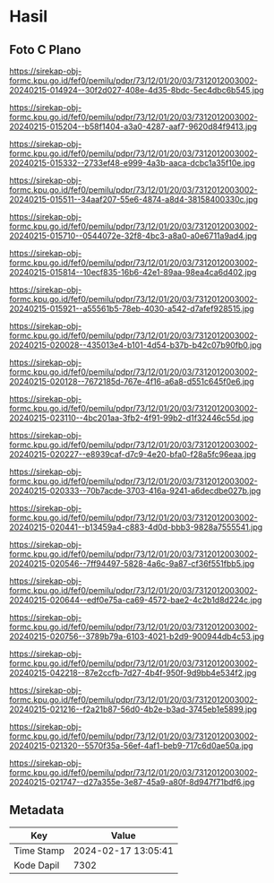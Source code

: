 # Hasil

## Foto C Plano

https://sirekap-obj-formc.kpu.go.id/fef0/pemilu/pdpr/73/12/01/20/03/7312012003002-20240215-014924--30f2d027-408e-4d35-8bdc-5ec4dbc6b545.jpg

https://sirekap-obj-formc.kpu.go.id/fef0/pemilu/pdpr/73/12/01/20/03/7312012003002-20240215-015204--b58f1404-a3a0-4287-aaf7-9620d84f9413.jpg

https://sirekap-obj-formc.kpu.go.id/fef0/pemilu/pdpr/73/12/01/20/03/7312012003002-20240215-015332--2733ef48-e999-4a3b-aaca-dcbc1a35f10e.jpg

https://sirekap-obj-formc.kpu.go.id/fef0/pemilu/pdpr/73/12/01/20/03/7312012003002-20240215-015511--34aaf207-55e6-4874-a8d4-38158400330c.jpg

https://sirekap-obj-formc.kpu.go.id/fef0/pemilu/pdpr/73/12/01/20/03/7312012003002-20240215-015710--0544072e-32f8-4bc3-a8a0-a0e6711a9ad4.jpg

https://sirekap-obj-formc.kpu.go.id/fef0/pemilu/pdpr/73/12/01/20/03/7312012003002-20240215-015814--10ecf835-16b6-42e1-89aa-98ea4ca6d402.jpg

https://sirekap-obj-formc.kpu.go.id/fef0/pemilu/pdpr/73/12/01/20/03/7312012003002-20240215-015921--a55561b5-78eb-4030-a542-d7afef928515.jpg

https://sirekap-obj-formc.kpu.go.id/fef0/pemilu/pdpr/73/12/01/20/03/7312012003002-20240215-020028--435013e4-b101-4d54-b37b-b42c07b90fb0.jpg

https://sirekap-obj-formc.kpu.go.id/fef0/pemilu/pdpr/73/12/01/20/03/7312012003002-20240215-020128--7672185d-767e-4f16-a6a8-d551c645f0e6.jpg

https://sirekap-obj-formc.kpu.go.id/fef0/pemilu/pdpr/73/12/01/20/03/7312012003002-20240215-023110--4bc201aa-3fb2-4f91-99b2-d1f32446c55d.jpg

https://sirekap-obj-formc.kpu.go.id/fef0/pemilu/pdpr/73/12/01/20/03/7312012003002-20240215-020227--e8939caf-d7c9-4e20-bfa0-f28a5fc96eaa.jpg

https://sirekap-obj-formc.kpu.go.id/fef0/pemilu/pdpr/73/12/01/20/03/7312012003002-20240215-020333--70b7acde-3703-416a-9241-a6decdbe027b.jpg

https://sirekap-obj-formc.kpu.go.id/fef0/pemilu/pdpr/73/12/01/20/03/7312012003002-20240215-020441--b13459a4-c883-4d0d-bbb3-9828a7555541.jpg

https://sirekap-obj-formc.kpu.go.id/fef0/pemilu/pdpr/73/12/01/20/03/7312012003002-20240215-020546--7ff94497-5828-4a6c-9a87-cf36f551fbb5.jpg

https://sirekap-obj-formc.kpu.go.id/fef0/pemilu/pdpr/73/12/01/20/03/7312012003002-20240215-020644--edf0e75a-ca69-4572-bae2-4c2b1d8d224c.jpg

https://sirekap-obj-formc.kpu.go.id/fef0/pemilu/pdpr/73/12/01/20/03/7312012003002-20240215-020756--3789b79a-6103-4021-b2d9-900944db4c53.jpg

https://sirekap-obj-formc.kpu.go.id/fef0/pemilu/pdpr/73/12/01/20/03/7312012003002-20240215-042218--87e2ccfb-7d27-4b4f-950f-9d9bb4e534f2.jpg

https://sirekap-obj-formc.kpu.go.id/fef0/pemilu/pdpr/73/12/01/20/03/7312012003002-20240215-021216--f2a21b87-56d0-4b2e-b3ad-3745eb1e5899.jpg

https://sirekap-obj-formc.kpu.go.id/fef0/pemilu/pdpr/73/12/01/20/03/7312012003002-20240215-021320--5570f35a-56ef-4af1-beb9-717c6d0ae50a.jpg

https://sirekap-obj-formc.kpu.go.id/fef0/pemilu/pdpr/73/12/01/20/03/7312012003002-20240215-021747--d27a355e-3e87-45a9-a80f-8d947f71bdf6.jpg


## Metadata

| Key        | Value               |
| ---------- | ------------------- |
| Time Stamp | 2024-02-17 13:05:41 |
| Kode Dapil | 7302                |



